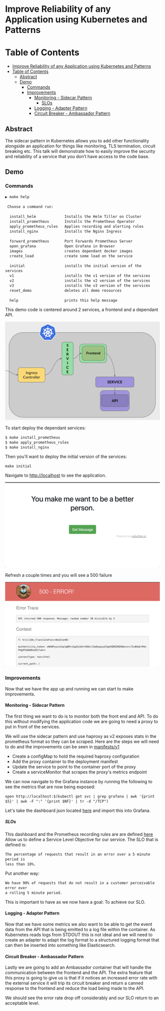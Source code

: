# Improve Reliability of any Application using Kubernetes and Patterns

# Table of Contents

- [Improve Reliability of any Application using Kubernetes and Patterns](#improve-reliability-of-any-application-using-kubernetes-and-patterns)
- [Table of Contents](#table-of-contents)
  - [Abstract](#abstract)
  - [Demo](#demo)
    - [Commands](#commands)
    - [Improvements](#improvements)
      - [Monitoring - Sidecar Pattern](#monitoring---sidecar-pattern)
        - [SLOs](#slos)
      - [Logging - Adapter Pattern](#logging---adapter-pattern)
      - [Circuit Breaker - Ambassador Pattern](#circuit-breaker---ambassador-pattern)

## Abstract

The sidecar pattern in Kubernetes allows you to add other functionality
alongside an application for things like monitoring, TLS termination,
circuit breaking etc. This talk will demonstrate how to easily improve
the security and reliability of a service that you don’t have access
to the code base.

## Demo

### Commands

```
▶ make help

 Choose a command run:

  install_helm             Installs the Helm Tiller on Cluster
  install_prometheus       Installs the Prometheus Operator
  apply_prometheus_rules   Applies recording and alerting rules
  install_nginx            Installs the Nginx Ingress

  forward_prometheus       Port Forwards Prometheus Server
  open_grafana             Open Grafana in Browser
  images                   creates dependant docker images
  create_load              create some load on the service

  initial                  installs the initial version of the services
  v1                       installs the v1 version of the services
  v2                       installs the v2 version of the services
  v3                       installs the v3 version of the services
  reset_demo               deletes all demo resources

  help                     prints this help message
```

This demo code is centered around 2 services, a frontend and a dependant API.

![initial arch](./docs/initial-architecture.png)

To start deploy the dependant services:

```
$ make install_prometheus
$ make apply_prometheus_rules
$ make install_nginx
```

Then you'll want to deploy the initial version of the services:

```
make initial
```

Navigate to [http://localhost](http://localhost) to see the application.

![frontend app ok](./docs/frontend-app-ok.png)

Refresh a couple times and you will see a 500 failure

![frontend app failure](./docs/frontend-app-fail.png)

### Improvements

Now that we have the app up and running we can start to make improvements.

#### Monitoring - Sidecar Pattern

The first thing we want to do is to monitor both the front end and API. To do
this without modifying the application code we are going to need a proxy to put
in front of the services.

We will use the sidecar pattern and use haproxy as v2 exposes stats in the
prometheus format so they can be scraped. Here are the steps we will
need to do and the improvements can be seen in [manifests/v1](./manifests/v1/)

- Create a configMap to hold the required haproxy configuration
- Add the proxy container to the deployment manifest
- Update the service to point to the container port of the proxy
- Create a serviceMonitor that scrapes the proxy's metrics endpoint

We can now navigate to the Grafana instance by running the following to see
the metrics that are now being exposed:

```
open http://localhost:$(kubectl get svc | grep grafana | awk '{print $5}' | awk -F ":" '{print $NF}' | tr -d "/TCP")
```

Let's take the dashboard json located [here](./core/dashboards/feelgood-web-v2.json)
and import this into Grafana.

##### SLOs

This dashboard and the Prometheus recording rules are are defined [here](./core/prometheus-rules)
Allow us to define a Service Level Objective for our service. The SLO that is
defined is:

```
The percentage of requests that result in an error over a 5 minute period is 
less than 10%. 
```

Put another way:

```
We have 90% of requests that do not result in a customer perceivable error over
a rolling 5 minute period.
```

This is important to have as we now have a goal: To achieve our SLO.

#### Logging - Adapter Pattern

Now that we have some metrics we also want to be able to get the event data
from the API that is being emitted to a log file within the container. As
Kubernetes reads logs from STDOUT this is not ideal and we will need to create
an adapter to adapt the log format to a structured logging format that can then
be inserted into something like Elasticsearch.

#### Circuit Breaker - Ambassador Pattern

Lastly we are going to add an Ambassador container that will handle the
communication between the frontend and the API. The extra feature that this
proxy is going to give us is that if it notices an increased error rate with the
external service it will trip its circuit breaker and return a canned response
to the frontend and reduce the load being made to the API.

We should see the error rate drop off considerably and our SLO return to an
acceptable level.
